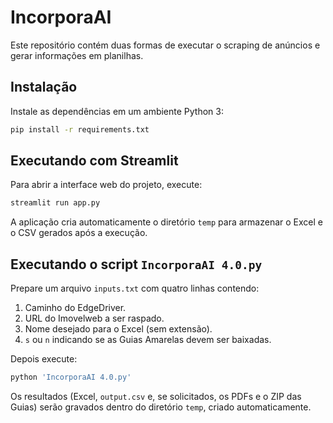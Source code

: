 # IncorporaAI

Este repositório contém duas formas de executar o scraping de anúncios e gerar informações em planilhas.

## Instalação

Instale as dependências em um ambiente Python 3:

```bash
pip install -r requirements.txt
```

## Executando com Streamlit

Para abrir a interface web do projeto, execute:

```bash
streamlit run app.py
```

A aplicação cria automaticamente o diretório `temp` para armazenar o Excel e o CSV gerados após a execução.

## Executando o script `IncorporaAI 4.0.py`

Prepare um arquivo `inputs.txt` com quatro linhas contendo:

1. Caminho do EdgeDriver.
2. URL do Imovelweb a ser raspado.
3. Nome desejado para o Excel (sem extensão).
4. `s` ou `n` indicando se as Guias Amarelas devem ser baixadas.

Depois execute:

```bash
python 'IncorporaAI 4.0.py'
```

Os resultados (Excel, `output.csv` e, se solicitados, os PDFs e o ZIP das Guias) serão gravados dentro do diretório `temp`, criado automaticamente.
